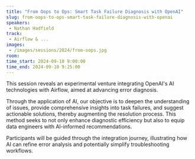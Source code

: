```yaml
---
title: "From Oops to Ops: Smart Task Failure Diagnosis with OpenAI"
slug: from-oops-to-ops-smart-task-failure-diagnosis-with-openai
speakers:
 - Nathan Hadfield
track:
 - Airflow & ...
images:
 - /images/sessions/2024/from-oops.jpg 
room: 
time_start: 2024-09-10 9:00:00
time_end: 2024-09-10 9:25:00
---
```


This session reveals an experimental venture integrating OpenAI's AI technologies with Airflow, aimed at advancing error diagnosis.

Through the application of AI, our objective is to deepen the understanding of issues, provide comprehensive insights into task failures, and suggest actionable solutions, thereby augmenting the resolution process.  This method seeks to not only enhance diagnostic efficiency but also to equip data engineers with AI-informed recommendations.

Participants will be guided through the integration journey, illustrating how AI can refine error analysis and potentially simplify troubleshooting workflows.